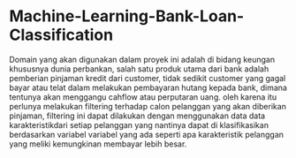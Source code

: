 # Machine-Learning-Bank-Loan-Classification
Domain yang akan digunakan dalam proyek ini adalah di bidang keungan khususnya dunia perbankan, salah satu produk utama dari bank adalah pemberian pinjaman kredit dari customer, tidak sedikit customer yang gagal bayar atau telat dalam melakukan pembayaran hutang kepada bank, dimana tentunya akan menggangu cahflow atau perputaran uang. oleh karena itu perlunya melakukan filtering terhadap calon pelanggan yang akan diberikan pinjaman, filtering ini dapat dilakukan dengan menggunakan data data karakteristikdari setiap pelanggan yang nantinya dapat di klasifikasikan berdasarkan variabel variabel yang ada seperti apa karakteristik pelanggan yang meliki kemungkinan membayar lebih besar.
